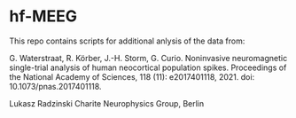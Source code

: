 # hf-MEEG

This repo contains scripts for additional anlysis of the data from:

G. Waterstraat, R. Körber, J.-H. Storm, G. Curio. Noninvasive neuromagnetic single-trial analysis of human neocortical population spikes.
Proceedings of the National Academy of Sciences, 118 (11): e2017401118, 2021. doi: 10.1073/pnas.2017401118.

Lukasz Radzinski
Charite Neurophysics Group, Berlin